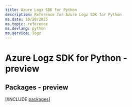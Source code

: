 ```yaml
---
title: Azure Logz SDK for Python
description: Reference for Azure Logz SDK for Python
ms.date: 10/28/2025
ms.topic: reference
ms.devlang: python
ms.service: logz
---
```

# Azure Logz SDK for Python - preview
## Packages - preview
[!INCLUDE [packages](logz-index.md)]